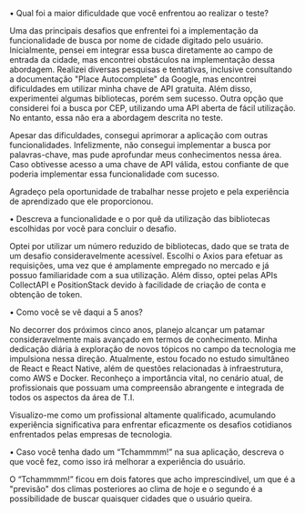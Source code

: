 • Qual foi a maior dificuldade que você enfrentou ao realizar o teste?

Uma das principais desafios que enfrentei foi a implementação da funcionalidade de busca por nome de cidade digitado pelo usuário. Inicialmente, pensei em integrar essa busca diretamente ao campo de entrada da cidade, mas encontrei obstáculos na implementação dessa abordagem. Realizei diversas pesquisas e tentativas, inclusive consultando a documentação "Place Autocomplete" da Google, mas encontrei dificuldades em utilizar minha chave de API gratuita. Além disso, experimentei algumas bibliotecas, porém sem sucesso. Outra opção que considerei foi a busca por CEP, utilizando uma API aberta de fácil utilização. No entanto, essa não era a abordagem descrita no teste.

Apesar das dificuldades, consegui aprimorar a aplicação com outras funcionalidades. Infelizmente, não consegui implementar a busca por palavras-chave, mas pude aprofundar meus conhecimentos nessa área. Caso obtivesse acesso a uma chave de API válida, estou confiante de que poderia implementar essa funcionalidade com sucesso.

Agradeço pela oportunidade de trabalhar nesse projeto e pela experiência de aprendizado que ele proporcionou.


• Descreva a funcionalidade e o por quê da utilização das bibliotecas
escolhidas por você para concluir o desafio.

Optei por utilizar um número reduzido de bibliotecas, dado que se trata de um desafio consideravelmente acessível. Escolhi o Axios para efetuar as requisições, uma vez que é amplamente empregado no mercado e já possuo familiaridade com a sua utilização. Além disso, optei pelas APIs CollectAPI e PositionStack devido à facilidade de criação de conta e obtenção de token.


• Como você se vê daqui a 5 anos?

No decorrer dos próximos cinco anos, planejo alcançar um patamar consideravelmente mais avançado em termos de conhecimento. Minha dedicação diária à exploração de novos tópicos no campo da tecnologia me impulsiona nessa direção. Atualmente, estou focado no estudo simultâneo de React e React Native, além de questões relacionadas à infraestrutura, como AWS e Docker. Reconheço a importância vital, no cenário atual, de profissionais que possuam uma compreensão abrangente e integrada de todos os aspectos da área de T.I.

Visualizo-me como um profissional altamente qualificado, acumulando experiência significativa para enfrentar eficazmente os desafios cotidianos enfrentados pelas empresas de tecnologia.

• Caso você tenha dado um “Tchammmm!” na sua aplicação, descreva o
que você fez, como isso irá melhorar a experiência do usuário.

O “Tchammmm!” ficou em dois fatores que acho imprescindível, um que é a "previsão" dos climas posteriores ao clima de hoje e o segundo é a possibilidade de buscar quaisquer cidades que o usuário queira.
